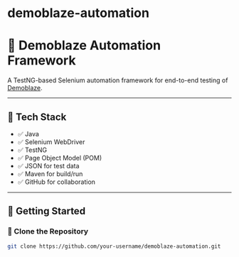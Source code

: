 # demoblaze-automation

# 🧪 Demoblaze Automation Framework

A TestNG-based Selenium automation framework for end-to-end testing of [Demoblaze](https://www.demoblaze.com).

---

## 📌 Tech Stack

- ✅ Java
- ✅ Selenium WebDriver
- ✅ TestNG
- ✅ Page Object Model (POM)
- ✅ JSON for test data
- ✅ Maven for build/run
- ✅ GitHub for collaboration

---

## 🚀 Getting Started

### 🔧 Clone the Repository

```bash
git clone https://github.com/your-username/demoblaze-automation.git
